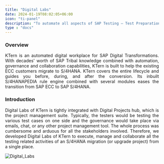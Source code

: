 ```yaml
---
title: "Digital Labs"
date: 2024-01-19T08:02:05+06:00
icon: "ti-panel"
description: "To automate all aspects of SAP Testing – Test Preparation, Test Execution, Test Documentation, Test Monitoring, Test Sign-off, and end-to-end Test Management."
type : "docs"
---
```

<div style='text-align: justify;'>

### Overview

KTern is an automated digital workplace for SAP Digital Transformations. With decades' worth of SAP Tribal knowledge combined with automation, governance and collaboration capabilities, KTern is built to help the existing ECC customers migrate to S/4HANA. KTern covers the entire lifecycle and guides you before, during, and after the conversion. Its inbuilt S/4HANAPEDIA rule engine combined with several modules eases the transition from SAP ECC to SAP S/4HANA.

### Introduction

Digital Labs of KTern is tightly integrated with Digital Projects hub, which is the project management suite. Typically, the testers would be testing the various test cases on one side and the governance would take place via emails, chat, or any other project management tool. The whole process was cumbersome and arduous for all the stakeholders involved. Therefore, we developed Digital Labs of KTern to execute, manage and collaborate all the testing related activities of an S/4HANA migration (or upgrade project) from a single place.

![Digital_Labs](https://storage.googleapis.com/ktern-public-files/product-documentation/Digital%20Labs/1_digital_labs.png)

</div>
<!-- **Test Strategy:** The Test strategy outlines the testing approach and everything else that surrounds it. It is different from the Test Plan, in the sense that a Test strategy is only a subset of the test plan. It is a hardcore test document that is to an extent generic and static. There is also an argument about at what levels test strategy or plan is used- but I really do not see any discerning difference. -->
